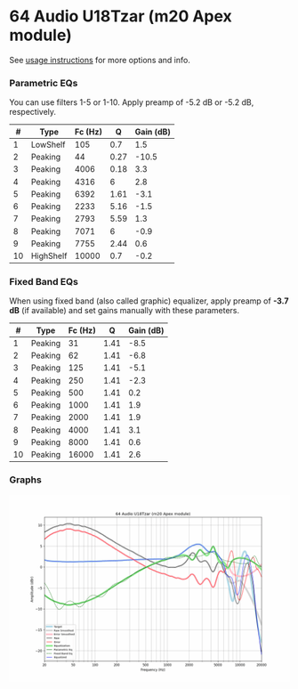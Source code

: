 # 64 Audio U18Tzar (m20 Apex module)
See [usage instructions](https://github.com/jaakkopasanen/AutoEq#usage) for more options and info.

### Parametric EQs
You can use filters 1-5 or 1-10. Apply preamp of -5.2 dB or -5.2 dB, respectively.

|   # | Type      |   Fc (Hz) |    Q |   Gain (dB) |
|-----|-----------|-----------|------|-------------|
|   1 | LowShelf  |       105 | 0.7  |         1.5 |
|   2 | Peaking   |        44 | 0.27 |       -10.5 |
|   3 | Peaking   |      4006 | 0.18 |         3.3 |
|   4 | Peaking   |      4316 | 6    |         2.8 |
|   5 | Peaking   |      6392 | 1.61 |        -3.1 |
|   6 | Peaking   |      2233 | 5.16 |        -1.5 |
|   7 | Peaking   |      2793 | 5.59 |         1.3 |
|   8 | Peaking   |      7071 | 6    |        -0.9 |
|   9 | Peaking   |      7755 | 2.44 |         0.6 |
|  10 | HighShelf |     10000 | 0.7  |        -0.2 |

### Fixed Band EQs
When using fixed band (also called graphic) equalizer, apply preamp of **-3.7 dB** (if available) and set gains manually with these parameters.

|   # | Type    |   Fc (Hz) |    Q |   Gain (dB) |
|-----|---------|-----------|------|-------------|
|   1 | Peaking |        31 | 1.41 |        -8.5 |
|   2 | Peaking |        62 | 1.41 |        -6.8 |
|   3 | Peaking |       125 | 1.41 |        -5.1 |
|   4 | Peaking |       250 | 1.41 |        -2.3 |
|   5 | Peaking |       500 | 1.41 |         0.2 |
|   6 | Peaking |      1000 | 1.41 |         1.9 |
|   7 | Peaking |      2000 | 1.41 |         1.9 |
|   8 | Peaking |      4000 | 1.41 |         3.1 |
|   9 | Peaking |      8000 | 1.41 |         0.6 |
|  10 | Peaking |     16000 | 1.41 |         2.6 |

### Graphs
![](./64%20Audio%20U18Tzar%20(m20%20Apex%20module).png)
